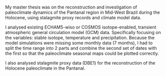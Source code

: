 My master thesis was on the reconstruction and investigation of paleoclimate dynamics of the Pantanal region in Mid-West Brazil during the Holocene, using stalagmite proxy records and climate model data.

I analysed existing ECHAM5-wiso or COSMOS isotope-enabled, transient atmospheric general circulation model (GCM) data. Specifically focusing on the variables: stable isotope, temperature and precipitation. Because the model simulations were missing some monthly data (7 months), I had to split the time range into 2 parts and combine the second set of dates with the first so that the paleoclimate seasonal maps could be plotted correctly.

I also analysed stalagmite proxy data (DBE1) for the reconstruction of the Holocene paleoclimate in the Pantanal.
